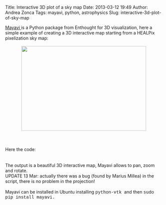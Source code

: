 Title: Interactive 3D plot of a sky map
Date: 2013-03-12 19:49
Author: Andrea Zonca
Tags: mayavi, python, astrophysics
Slug: interactive-3d-plot-of-sky-map

<a href="http://code.enthought.com/projects/mayavi/">
 Mayavi
</a>
is a Python package from Enthought for 3D visualization, here a simple example of creating a 3D interactive map starting from a HEALPix pixelization sky map:
<br/>
<div>
 <br/>
 <div>
  <div class="separator" style="clear: both; text-align: center;">
   <a href="|filename|/images/interactive-3d-plot-of-sky-map_s1600_snapshot.png" imageanchor="1" style="margin-left: 1em; margin-right: 1em;">
    <img border="0" height="271" src="|filename|/images/interactive-3d-plot-of-sky-map_s400_snapshot.png" width="400"/>
   </a>
  </div>
  <div class="separator" style="clear: both; text-align: center;">
   <br/>
  </div>
  <br/>
  <a name="more">
  </a>
  <br/>
  Here the code:
  <br/>
  <script src="https://gist.github.com/zonca/5146356.js">
  </script>
  <br/>
  <br/>
  The output is a beautiful 3D interactive map, Mayavi allows to pan, zoom and rotate.
  <br/>
  UPDATE 13 Mar: actually there was a bug (found by Marius Millea) in the script, there is no problem in the projection!
  <br/>
  <div class="separator" style="clear: both; text-align: center;">
   <br/>
  </div>
  Mayavi can be installed in Ubuntu installing
  <span style="font-family: Courier New, Courier, monospace;">
   python-vtk
  </span>
  and then
  <span style="font-family: Courier New, Courier, monospace;">
   sudo pip install mayavi.
  </span>
 </div>
</div>